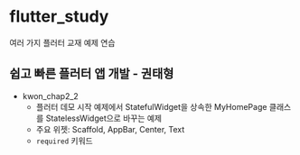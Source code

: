 # flutter_study
여러 가지 플러터 교재 예제 연습

## 쉽고 빠른 플러터 앱 개발 - 권태형
* kwon_chap2_2
    * 플러터 데모 시작 예제에서 StatefulWidget을 상속한 MyHomePage 클래스를 StatelessWidget으로 바꾸는 예제
    * 주요 위젯: Scaffold, AppBar, Center, Text
    * `required` 키워드

